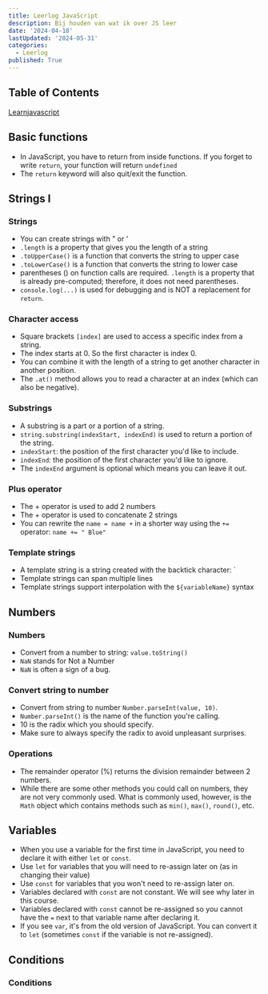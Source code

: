 ```yaml
---
title: Leerlog JavaScript
description: Bij houden van wat ik over JS leer
date: '2024-04-18'
lastUpdated: '2024-05-31'
categories:
  - Leerlog
published: True
---
```


## Table of Contents

[Learnjavascript](https://learnjavascript.online/)

## Basic functions

- In JavaScript, you have to return from inside functions. If you forget to write `return`, your function will return `undefined`
- The `return` keyword will also quit/exit the function.

## Strings I

### Strings

- You can create strings with " or '
- `.length` is a property that gives you the length of a string
- `.toUpperCase()` is a function that converts the string to upper case
- `.toLowerCase()` is a function that converts the string to lower case
- parentheses () on function calls are required. `.length` is a property that is already pre-computed; therefore, it does not need parentheses.
- `console.log(...)` is used for debugging and is NOT a replacement for `return`.

### Character access

- Square brackets `[index]` are used to access a specific index from a string.
- The index starts at 0. So the first character is index 0.
- You can combine it with the length of a string to get another character in another position.
- The `.at()` method allows you to read a character at an index (which can also be negative).

### Substrings

- A substring is a part or a portion of a string.
- `string.substring(indexStart, indexEnd)` is used to return a portion of the string.
- `indexStart`: the position of the first character you'd like to include.
- `indexEnd`: the position of the first character you'd like to ignore.
- The `indexEnd` argument is optional which means you can leave it out.

### Plus operator

- The + operator is used to add 2 numbers
- The + operator is used to concatenate 2 strings
- You can rewrite the `name = name +` in a shorter way using the `+=` operator: `name += " Blue"`

### Template strings

- A template string is a string created with the backtick character: `
- Template strings can span multiple lines
- Template strings support interpolation with the `${variableName}` syntax

## Numbers

### Numbers

- Convert from a number to string: `value.toString()`
- `NaN` stands for Not a Number
- `NaN` is often a sign of a bug.

### Convert string to number

- Convert from string to number `Number.parseInt(value, 10)`.
- `Number.parseInt()` is the name of the function you're calling.
- 10 is the radix which you should specify.
- Make sure to always specify the radix to avoid unpleasant surprises.

### Operations

- The remainder operator (%) returns the division remainder between 2 numbers.
- While there are some other methods you could call on numbers, they are not very commonly used. What is commonly used, however, is the `Math` object which contains methods such as `min()`, `max()`, `round()`, etc.

## Variables

- When you use a variable for the first time in JavaScript, you need to declare it with either `let` or `const`.
- Use `let` for variables that you will need to re-assign later on (as in changing their value)
- Use `const` for variables that you won't need to re-assign later on.
- Variables declared with `const` are not constant. We will see why later in this course.
- Variables declared with `const` cannot be re-assigned so you cannot have the `=` next to that variable name after declaring it.
- If you see `var`, it's from the old version of JavaScript. You can convert it to `let` (sometimes `const` if the variable is not re-assigned).

## Conditions

### Conditions
